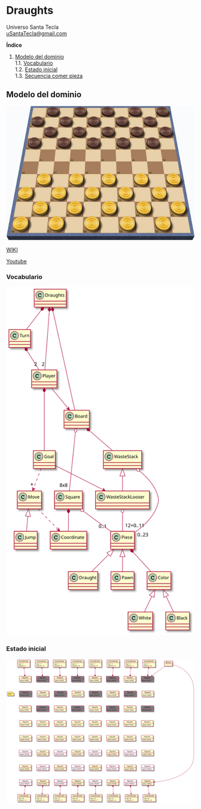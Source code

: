 # Draughts
Universo Santa Tecla  
[uSantaTecla@gmail.com](mailto:uSantaTecla@gmail.com)

**Índice**

1. [Modelo del dominio](#modelo-del-dominio)  
   1.1. [Vocabulario](#vocabulario)  
   1.2. [Estado inicial](#estado-inicial)  
   1.3. [Secuencia comer pieza](#secuencia-comer-pieza)

## Modelo del dominio

![Draughts](docs/images/draughts.jpg)

[WIKI](https://es.wikipedia.org/wiki/Damas)

[Youtube](https://www.youtube.com/watch?v=mXCI4MwNl6A)

### Vocabulario

![Vocabulario](./docs/diagrams/out/modeloDominio/class_diagram.svg)

### Estado inicial

![Estado Inicial](./docs/diagrams/out/modeloDominio/initial_state.svg)

